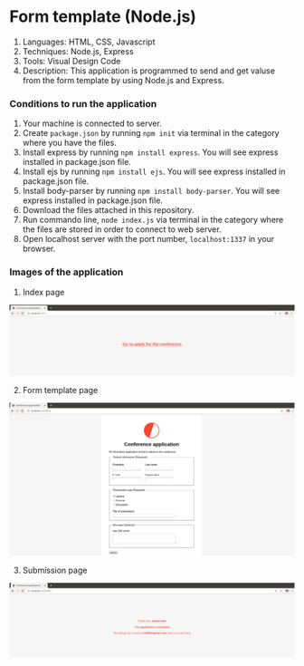 # Form template (Node.js)

1. Languages: HTML, CSS, Javascript
2. Techniques: Node.js, Express
3. Tools: Visual Design Code
4. Description: This application is programmed to send and get valuse from the form template by using Node.js and Express.


### Conditions to run the application

1. Your machine is connected to server.
2. Create `package.json` by running `npm init` via terminal in the category where you have the files.
3. Install express by running `npm install express`. You will see express installed in package.json file.
4. Install ejs by running `npm install ejs`. You will see express installed in package.json file.
5. Install body-parser by running `npm install body-parser`. You will see express installed in package.json file.
6. Download the files attached in this repository.
7. Run commando line, `node index.js` via terminal in the category where the files are stored in order to connect to web server.
8. Open localhost server with the port number, `localhost:1337` in your browser.

### Images of the application

1. Index page
<img src="/img/index.png" alt="index page">

2. Form template page
<img src="/img/form.png" alt="form page">

3. Submission page
<img src="/img/submit.png" alt="submit page">
